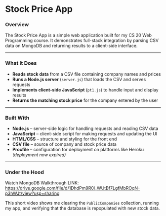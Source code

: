 # Stock Price App

### Overview
The Stock Price App is a simple web application built for my CS 20 Web Programming course. It demonstrates full-stack integration by parsing CSV data on MongoDB and returning results to a client-side interface.

---

### What It Does
- **Reads stock data** from a CSV file containing company names and prices  
- **Runs a Node.js server** (`server.js`) that loads the CSV and serves requests  
- **Implements client-side JavaScript** (`pt1.js`) to handle input and display results  
- **Returns the matching stock price** for the company entered by the user  

---

### Built With
- **Node.js** – server-side logic for handling requests and reading CSV data  
- **JavaScript** – client-side script for making requests and updating the UI  
- **HTML/CSS** – structure and styling for the front end  
- **CSV file** – source of company and stock price data  
- **Procfile** – configuration for deployment on platforms like Heroku *(deployment now expired)*  

---

### Under the Hood
Watch MongoDB Walkthrough
LINK: https://drive.google.com/file/d/1DhdPm9R0l_WUtBf7LgfMbROqN-p3hWJt/view?usp=sharing

This short video shows me clearing the `PublicCompanies` collection, running my app, and verifying that the database is repopulated with new stock data.
